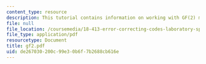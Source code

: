 ```yaml
---
content_type: resource
description: This tutorial contains information on working with GF(2) matrices.
file: null
file_location: /coursemedia/18-413-error-correcting-codes-laboratory-spring-2004/de267030200c99e30b6f7b2688cb616e_gf2.pdf
file_type: application/pdf
resourcetype: Document
title: gf2.pdf
uid: de267030-200c-99e3-0b6f-7b2688cb616e
---
```

